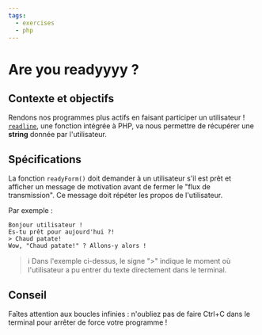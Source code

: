 ```yaml
---
tags:
  - exercises
  - php
---
```


# Are you readyyyy ?

## Contexte et objectifs

Rendons nos programmes plus actifs en faisant participer un utilisateur ! [`readline`](https://www.php.net/manual/fr/function.readline.php), une fonction intégrée à PHP, va nous permettre de récupérer une **string** donnée par l'utilisateur.

## Spécifications

La fonction `readyForm()` doit demander à un utilisateur s'il est prêt et afficher un message de motivation avant de fermer le "flux de transmission". Ce message doit répéter les propos de l'utilisateur.

Par exemple :

```
Bonjour utilisateur !
Es-tu prêt pour aujourd'hui ?!
> Chaud patate!
Wow, "Chaud patate!" ? Allons-y alors !
```

> ℹ️ Dans l'exemple ci-dessus, le signe ">" indique le moment où l'utilisateur a pu entrer du texte directement dans le terminal.

## Conseil

Faîtes attention aux boucles infinies : n'oubliez pas de faire Ctrl+C dans le terminal pour arrêter de force votre programme !
